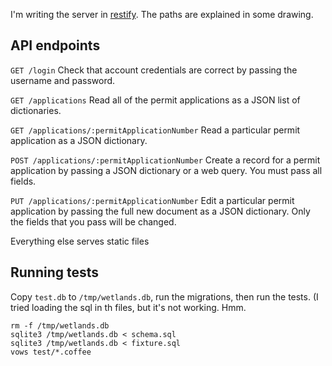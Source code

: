I'm writing the server in 
[restify](http://mcavage.github.com/node-restify/).
The paths are explained in some drawing.

## API endpoints

`GET /login` Check that account credentials are correct by passing the
username and password.

`GET /applications` Read all of the permit applications as a JSON list of
dictionaries.

`GET /applications/:permitApplicationNumber` Read a particular permit
application as a JSON dictionary.

`POST /applications/:permitApplicationNumber` Create a record for a permit
application by passing a JSON dictionary or a web query. You must pass all
fields.

`PUT /applications/:permitApplicationNumber` Edit a particular permit
application by passing the full new document as a JSON dictionary. Only
the fields that you pass will be changed.

Everything else serves static files

## Running tests

Copy `test.db` to `/tmp/wetlands.db`, run the migrations, then run the tests.
(I tried loading the sql in th files, but it's not working. Hmm.

    rm -f /tmp/wetlands.db
    sqlite3 /tmp/wetlands.db < schema.sql
    sqlite3 /tmp/wetlands.db < fixture.sql
    vows test/*.coffee
